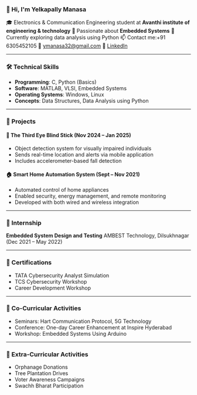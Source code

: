 
### 👋 Hi, I'm Yelkapally Manasa

🎓 Electronics & Communication Engineering student at **Avanthi institute of engineering & technology**
📍 Passionate about **Embedded Systems**
🌱 Currently exploring data analysis using Python
📫 Contact me:+91 6305452105
📧 [ymanasa32@gmail.com](mailto:ymanasa32@gmail.com)
🔗 [LinkedIn](https://linkedin.com/in/manasa-yelkapally)

---

### 🛠️ Technical Skills

* **Programming**: C, Python (Basics)
* **Software**: MATLAB, VLSI, Embedded Systems
* **Operating Systems**: Windows, Linux
* **Concepts**: Data Structures, Data Analysis using Python

---

### 💼 Projects

#### 🦯 The Third Eye Blind Stick (Nov 2024 – Jan 2025)

* Object detection system for visually impaired individuals
* Sends real-time location and alerts via mobile application
* Includes accelerometer-based fall detection

#### 🏠 Smart Home Automation System (Sept – Nov 2021)

* Automated control of home appliances
* Enabled security, energy management, and remote monitoring
* Developed with both wired and wireless integration

---

### 🧪 Internship

**Embedded System Design and Testing**
AMBEST Technology, Dilsukhnagar (Dec 2021 – May 2022)

---

### 🏅 Certifications

* TATA Cybersecurity Analyst Simulation
* TCS Cybersecurity Workshop
* Career Development Workshop

---

### 🎤 Co-Curricular Activities

* Seminars: Hart Communication Protocol, 5G Technology
* Conference: One-day Career Enhancement at Inspire Hyderabad
* Workshop: Embedded Systems Using Arduino

---

### 🌱 Extra-Curricular Activities

* Orphanage Donations
* Tree Plantation Drives
* Voter Awareness Campaigns
* Swachh Bharat Participation

